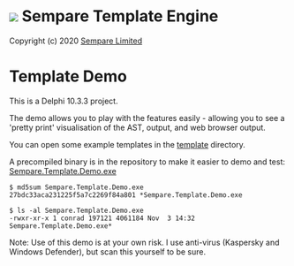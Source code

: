# ![](../../images/sempare-logo-45px.png) Sempare Template Engine

Copyright (c) 2020 [Sempare Limited](http://www.sempare.ltd)

# Template Demo

This is a Delphi 10.3.3 project.

The demo allows you to play with the features easily - allowing you to see a 'pretty print' visualisation of the AST, output, and web browser output.

You can open some example templates in the [template](./velocity) directory.

A precompiled binary is in the repository to make it easier to demo and test: [Sempare.Template.Demo.exe](./Sempare.Template.Demo.exe)


```
$ md5sum Sempare.Template.Demo.exe
27bdc33aca231225f5a7c2269f84a801 *Sempare.Template.Demo.exe

$ ls -al Sempare.Template.Demo.exe
-rwxr-xr-x 1 conrad 197121 4061184 Nov  3 14:32 Sempare.Template.Demo.exe*

```

Note: Use of this demo is at your own risk. I use anti-virus (Kaspersky and Windows Defender), but scan this yourself to be sure.
